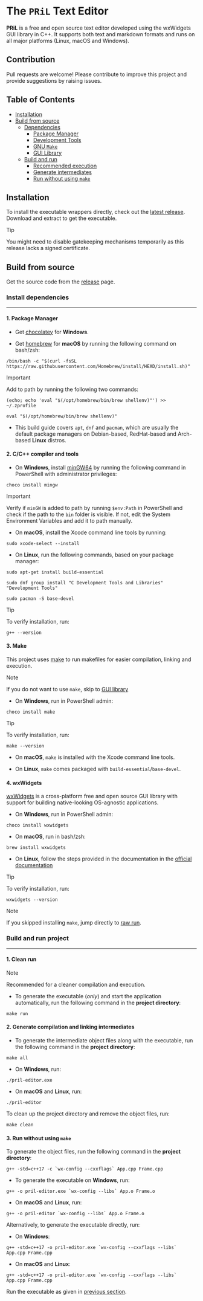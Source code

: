 # The `PRiL` Text Editor

**PRiL** is a free and open source text editor developed using the wxWidgets GUI library in C++. It supports both text and markdown formats and runs on all major platforms (Linux, macOS and Windows).

## Contribution
Pull requests are welcome! Please contribute to improve this project and provide suggestions by raising issues.

## Table of Contents
* [Installation](#installation)
* [Build from source](#build-from-source)
    - [Dependencies](#install-dependencies)
        - [Package Manager](#1-package-manager)
        - [Development Tools](#2-cc-compiler-and-tools)
        - [GNU `Make`](#3-make)
        - [GUI Library](#4-wxwidgets)
    - [Build and run](#build-and-run-project)
        - [Recommended execution](#1-clean-run)
        - [Generate intermediates](#2-generate-compilation-and-linking-intermediates)
        - [Run without using `make`](#3-run-without-using-make)

## Installation

To install the executable wrappers directly, check out the [latest release](https://github.com/AnishBramha/pril/releases/tag/v1.0.0). Download and extract to get the executable.

> [!TIP]
> You might need to disable gatekeeping mechanisms temporarily as this release lacks a signed certificate.

## Build from source

Get the source code from the [release](https://github.com/AnishBramha/pril/releases/tag/v1.0.0) page.

### Install dependencies
---

#### 1. Package Manager
* Get [chocolatey](https://chocolatey.org/) for **Windows**.

* Get [homebrew](https://brew.sh/) for **macOS** by running the following command on bash/zsh:
```
/bin/bash -c "$(curl -fsSL https://raw.githubusercontent.com/Homebrew/install/HEAD/install.sh)"
```

> [!IMPORTANT]
> Add to path by running the following two commands:
```
(echo; echo 'eval "$(/opt/homebrew/bin/brew shellenv)"') >> ~/.zprofile

eval "$(/opt/homebrew/bin/brew shellenv)"
```

* This build guide covers `apt`, `dnf` and `pacman`, which are usually the default package managers on Debian-based, RedHat-based and Arch-based **Linux** distros.

#### 2. C/C++ compiler and tools

* On **Windows**, install [minGW64](https://www.mingw-w64.org/) by running the following command in PowerShell with administrator privileges:
```
choco install mingw
```
> [!IMPORTANT]
> Verify if `minGW` is added to path by running `$env:Path` in PowerShell and check if the path to the `bin` folder is visible. If not, edit the System Environment Variables and add it to path manually.

* On **macOS**, install the Xcode command line tools by running:
```
sudo xcode-select --install
```

* On **Linux**, run the following commands, based on your package manager:
```
sudo apt-get install build-essential

sudo dnf group install "C Development Tools and Libraries" "Development Tools"

sudo pacman -S base-devel
```

> [!TIP]
> To verify installation, run:
```
g++ --version
```

#### 3. Make

This project uses [make](https://www.gnu.org/software/make/) to run makefiles for easier compilation, linking and execution.

> [!NOTE]
> If you do not want to use `make`, skip to [GUI library](#4-wxwidgets)

* On **Windows**, run in PowerShell admin:
```
choco install make
```

> [!TIP]
> To verify installation, run:
```
make --version
```

* On **macOS**, `make` is installed with the Xcode command line tools.

* On **Linux**, `make` comes packaged with `build-essential`/`base-devel`.

#### 4. wxWidgets

[wxWidgets](https://wxwidgets.org/) is a cross-platform free and open source GUI library with support for building native-looking OS-agnostic applications.

* On **Windows**, run in PowerShell admin:
```
choco install wxwidgets
```

* On **macOS**, run in bash/zsh:
```
brew install wxwidgets
```

* On **Linux**, follow the steps provided in the documentation in the [official documentation](https://wiki.wxwidgets.org/Compiling_and_getting_started)

> [!TIP]
> To verify installation, run:
```
wxwidgets --version
```

> [!NOTE]
> If you skipped installing `make`, jump directly to [raw run](#3-run-without-using-make).


### Build and run project
---

#### 1. Clean run

> [!NOTE]
> Recommended for a cleaner compilation and execution.

* To generate the executable (_only_) and start the application automatically, run the following command in the **project directory**:
```
make run
```

#### 2. Generate compilation and linking intermediates


* To generate the intermediate object files along with the executable, run the following command in the **project directory**:
```
make all
```

* On **Windows**, run:
```
./pril-editor.exe
```

* On **macOS** and **Linux**, run:
```
./pril-editor
```

To clean up the project directory and remove the object files, run:
```
make clean
```


#### 3. Run without using `make`

To generate the object files, run the following command in the **project directory**:
```
g++ -std=c++17 -c `wx-config --cxxflags` App.cpp Frame.cpp
```

* To generate the executable on **Windows**, run:
```
g++ -o pril-editor.exe `wx-config --libs` App.o Frame.o
```

* On **macOS** and **Linux**, run:
```
g++ -o pril-editor `wx-config --libs` App.o Frame.o
```

Alternatively, to generate the executable directly, run:
* On **Windows**:
```
g++ -std=c++17 -o pril-editor.exe `wx-config --cxxflags --libs` App.cpp Frame.cpp
```

* On **macOS** and **Linux**:
```
g++ -std=c++17 -o pril-editor.exe `wx-config --cxxflags --libs` App.cpp Frame.cpp
```

Run the executable as given in [previous section](#2-generate-compilation-and-linking-intermediates).

